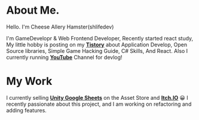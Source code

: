  # About Me.
 
Hello. I'm Cheese Allery Hamster(shlifedev)

 I'm GameDevelopr & Web Frontend Developer, Recently started react study, My little hobby is posting on my **[Tistory](https://shlifedev.tistory.com/)** about Application Develop, Open Source libraries, Simple Game Hacking Guide, C# Skills, And React. Also I currently running **[YouTube](https://bit.ly/shlifedev-youtube)** Channel for devlog!
 
 # My Work
  
 I currently selling **[Unity Google Sheets](https://bit.ly/UGS-Document)** on the Asset Store and **[Itch.IO](https://shlifedev.itch.io/unitygooglesheets)** 😀 I recently passionate about this project, and I am working on refactoring and adding features.

 
 
